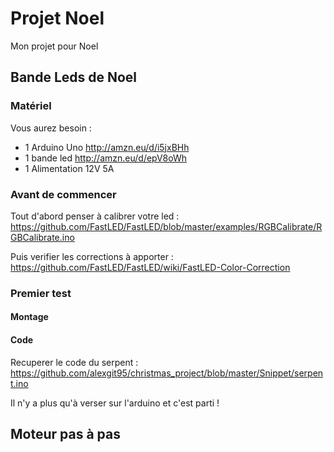 # Projet Noel
Mon projet pour Noel

## Bande Leds de Noel

### Matériel
Vous aurez besoin :
- 1 Arduino Uno http://amzn.eu/d/i5jxBHh
- 1 bande led http://amzn.eu/d/epV8oWh
- 1 Alimentation 12V 5A
### Avant de commencer
Tout d'abord penser à calibrer votre led :
https://github.com/FastLED/FastLED/blob/master/examples/RGBCalibrate/RGBCalibrate.ino

Puis verifier les corrections à apporter :
https://github.com/FastLED/FastLED/wiki/FastLED-Color-Correction

### Premier test

#### Montage

#### Code

Recuperer le code du serpent : https://github.com/alexgit95/christmas_project/blob/master/Snippet/serpent.ino

Il n'y a plus qu'à verser sur l'arduino et c'est parti !

## Moteur pas à pas
